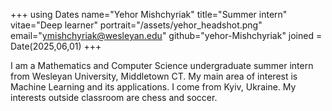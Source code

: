 +++
using Dates
name="Yehor Mishchyriak"
title="Summer intern"
vitae="Deep learner"
portrait="/assets/yehor_headshot.png"
email="ymishchyriak@wesleyan.edu"
github="yehor-Mishchyriak"
joined = Date(2025,06,01)
+++

I am a Mathematics and Computer Science undergraduate summer intern from Wesleyan University, Middletown CT.
My main area of interest is Machine Learning and its applications.
I come from Kyiv, Ukraine. My interests outside classroom are chess and soccer.
